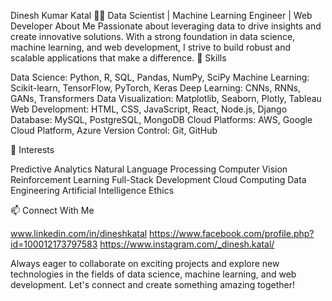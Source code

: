 Dinesh Kumar Katal
👨‍💻 Data Scientist | Machine Learning Engineer | Web Developer
About Me
Passionate about leveraging data to drive insights and create innovative solutions. With a strong foundation in data science, machine learning, and web development, I strive to build robust and scalable applications that make a difference.
🚀 Skills

Data Science: Python, R, SQL, Pandas, NumPy, SciPy
Machine Learning: Scikit-learn, TensorFlow, PyTorch, Keras
Deep Learning: CNNs, RNNs, GANs, Transformers
Data Visualization: Matplotlib, Seaborn, Plotly, Tableau
Web Development: HTML, CSS, JavaScript, React, Node.js, Django
Database: MySQL, PostgreSQL, MongoDB
Cloud Platforms: AWS, Google Cloud Platform, Azure
Version Control: Git, GitHub

🌟 Interests

Predictive Analytics
Natural Language Processing
Computer Vision
Reinforcement Learning
Full-Stack Development
Cloud Computing
Data Engineering
Artificial Intelligence Ethics

📫 Connect With Me

www.linkedin.com/in/dineshkatal
https://www.facebook.com/profile.php?id=100012173797583
https://www.instagram.com/_dinesh.katal/

Always eager to collaborate on exciting projects and explore new technologies in the fields of data science, machine learning, and web development. Let's connect and create something amazing together!
